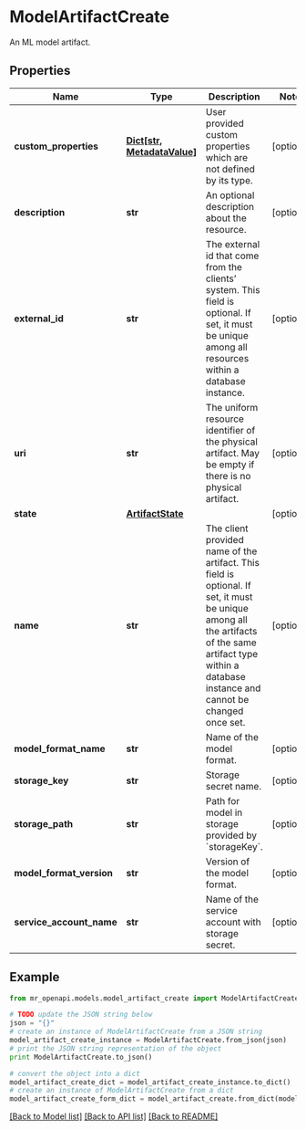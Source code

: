 # ModelArtifactCreate

An ML model artifact.

## Properties
Name | Type | Description | Notes
------------ | ------------- | ------------- | -------------
**custom_properties** | [**Dict[str, MetadataValue]**](MetadataValue.md) | User provided custom properties which are not defined by its type. | [optional] 
**description** | **str** | An optional description about the resource. | [optional] 
**external_id** | **str** | The external id that come from the clients’ system. This field is optional. If set, it must be unique among all resources within a database instance. | [optional] 
**uri** | **str** | The uniform resource identifier of the physical artifact. May be empty if there is no physical artifact. | [optional] 
**state** | [**ArtifactState**](ArtifactState.md) |  | [optional] 
**name** | **str** | The client provided name of the artifact. This field is optional. If set, it must be unique among all the artifacts of the same artifact type within a database instance and cannot be changed once set. | [optional] 
**model_format_name** | **str** | Name of the model format. | [optional] 
**storage_key** | **str** | Storage secret name. | [optional] 
**storage_path** | **str** | Path for model in storage provided by &#x60;storageKey&#x60;. | [optional] 
**model_format_version** | **str** | Version of the model format. | [optional] 
**service_account_name** | **str** | Name of the service account with storage secret. | [optional] 

## Example

```python
from mr_openapi.models.model_artifact_create import ModelArtifactCreate

# TODO update the JSON string below
json = "{}"
# create an instance of ModelArtifactCreate from a JSON string
model_artifact_create_instance = ModelArtifactCreate.from_json(json)
# print the JSON string representation of the object
print ModelArtifactCreate.to_json()

# convert the object into a dict
model_artifact_create_dict = model_artifact_create_instance.to_dict()
# create an instance of ModelArtifactCreate from a dict
model_artifact_create_form_dict = model_artifact_create.from_dict(model_artifact_create_dict)
```
[[Back to Model list]](../README.md#documentation-for-models) [[Back to API list]](../README.md#documentation-for-api-endpoints) [[Back to README]](../README.md)


